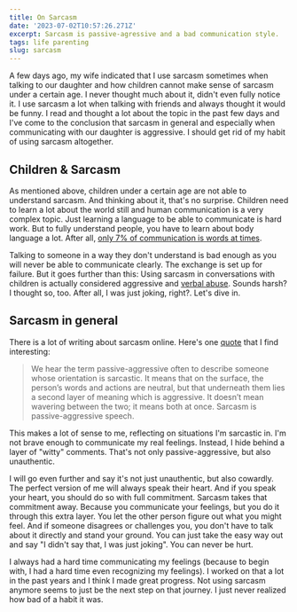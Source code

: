 ```yaml
---
title: On Sarcasm
date: '2023-07-02T10:57:26.271Z'
excerpt: Sarcasm is passive-agressive and a bad communication style.
tags: life parenting
slug: sarcasm
---
```


A few days ago, my wife indicated that I use sarcasm sometimes when talking to our daughter and how children cannot make sense of sarcasm under a certain age. I never thought much about it, didn't even fully notice it. I use sarcasm a lot when talking with friends and always thought it would be funny. I read and thought a lot about the topic in the past few days and I've come to the conclusion that sarcasm in general and especially when communicating with our daughter is aggressive. I should get rid of my habit of using sarcasm altogether.

## Children & Sarcasm

As mentioned above, children under a certain age are not able to understand sarcasm. And thinking about it, that's no surprise. Children need to learn a lot about the world still and human communication is a very complex topic. Just learning a language to be able to communicate is hard work. But to fully understand people, you have to learn about body language a lot. After all, [only 7% of communication is words at times](https://www.psychologytoday.com/us/blog/beyond-words/201109/is-nonverbal-communication-a-numbers-game).

Talking to someone in a way they don't understand is bad enough as you will never be able to communicate clearly. The exchange is set up for failure. But it goes further than this: Using sarcasm in conversations with children is actually considered aggressive and [verbal abuse](https://www.psychologytoday.com/intl/blog/passive-aggressive-diaries/201110/very-funny-why-sarcasm-is-no-laughing-matter-kids). Sounds harsh? I thought so, too. After all, I was just joking, right?. Let's dive in.

## Sarcasm in general

There is a lot of writing about sarcasm online. Here's one [quote](https://www.goodtherapy.org/blog/the-problem-with-sarcasm-0815185) that I find interesting:

> We hear the term passive-aggressive often to describe someone whose orientation is sarcastic. It means that on the surface, the person’s words and actions are neutral, but that underneath them lies a second layer of meaning which is aggressive. It doesn’t mean wavering between the two; it means both at once. Sarcasm is passive-aggressive speech.

This makes a lot of sense to me, reflecting on situations I'm sarcastic in. I'm not brave enough to communicate my real feelings. Instead, I hide behind a layer of "witty" comments. That's not only passive-aggressive, but also unauthentic.

I will go even further and say it's not just unauthentic, but also cowardly. The perfect version of me will always speak their heart. And if you speak your heart, you should do so with full commitment. Sarcasm takes that commitment away. Because you communicate your feelings, but you do it through this extra layer. You let the other person figure out what you might feel. And if someone disagrees or challenges you, you don't have to talk about it directly and stand your ground. You can just take the easy way out and say "I didn't say that, I was just joking". You can never be hurt.

I always had a hard time communicating my feelings (because to begin with, I had a hard time even recognizing my feelings). I worked on that a lot in the past years and I think I made great progress. Not using sarcasm anymore seems to just be the next step on that journey. I just never realized how bad of a habit it was.

